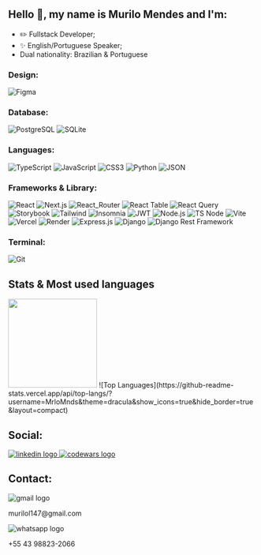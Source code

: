 ## Hello 👋, my name is Murilo Mendes and I'm:

- ✏️ Fullstack Developer;
- ✨ English/Portuguese Speaker;
- Dual nationality: Brazilian & Portuguese

### Design:
![Figma](https://img.shields.io/badge/Figma-F24E1E?style=for-the-badge&logo=figma&logoColor=white)

### Database:
![PostgreSQL](https://img.shields.io/badge/PostgreSQL-316192?style=for-the-badge&logo=postgresql&logoColor=white) ![SQLite](https://img.shields.io/badge/SQLite-07405E?style=for-the-badge&logo=sqlite&logoColor=white)

### Languages: 
![TypeScript](https://img.shields.io/badge/typescript-%23007ACC.svg?style=for-the-badge&logo=typescript&logoColor=white) ![JavaScript](https://img.shields.io/badge/JavaScript-323330?style=for-the-badge&logo=javascript&logoColor=F7DF1E) ![CSS3](https://img.shields.io/badge/CSS3-1572B6?style=for-the-badge&logo=css3&logoColor=white) ![Python](https://img.shields.io/badge/Python-FFD43B?style=for-the-badge&logo=python&logoColor=blue) ![JSON](https://img.shields.io/badge/json-5E5C5C?style=for-the-badge&logo=json&logoColor=white)

### Frameworks & Library:
![React](https://img.shields.io/badge/react-%2320232a.svg?style=for-the-badge&logo=react&logoColor=%2361DAFB) ![Next.js](https://img.shields.io/badge/next%20js-000000?style=for-the-badge&logo=nextdotjs&logoColor=white) ![React_Router](https://img.shields.io/badge/React_Router-CA4245?style=for-the-badge&logo=react-router&logoColor=white) ![React Table](https://img.shields.io/badge/react%20table-FF4154?style=for-the-badge&logo=react%20table&logoColor=white) ![React Query](https://img.shields.io/badge/React_Query-FF4154?style=for-the-badge&logo=ReactQuery&logoColor=white) ![Storybook](https://img.shields.io/badge/storybook-FF4785?style=for-the-badge&logo=storybook&logoColor=white) ![Tailwind](https://img.shields.io/badge/Tailwind_CSS-38B2AC?style=for-the-badge&logo=tailwind-css&logoColor=white) ![Insomnia](https://img.shields.io/badge/Insomnia-5849be?style=for-the-badge&logo=Insomnia&logoColor=white) ![JWT](https://img.shields.io/badge/JWT-000000?style=for-the-badge&logo=JSON%20web%20tokens&logoColor=white) ![Node.js](https://img.shields.io/badge/Node.js-339933?style=for-the-badge&logo=nodedotjs&logoColor=white) ![TS Node](https://img.shields.io/badge/ts--node-3178C6?style=for-the-badge&logo=ts-node&logoColor=white) ![Vite](https://img.shields.io/badge/Vite-B73BFE?style=for-the-badge&logo=vite&logoColor=FFD62E) ![Vercel](https://img.shields.io/badge/Vercel-000000?style=for-the-badge&logo=vercel&logoColor=white) ![Render](https://img.shields.io/badge/Render-46E3B7?style=for-the-badge&logo=render&logoColor=white) ![Express.js](https://img.shields.io/badge/Express.js-000000?style=for-the-badge&logo=express&logoColor=white) ![Django](https://img.shields.io/badge/Django-092E20?style=for-the-badge&logo=django&logoColor=green) ![Django Rest Framework](https://img.shields.io/badge/django%20rest-ff1709?style=for-the-badge&logo=django&logoColor=white)

### Terminal:
![Git](https://img.shields.io/badge/GIT-E44C30?style=for-the-badge&logo=git&logoColor=white)

## Stats & Most used languages

<div>
  <img height="180em" src="https://github-readme-stats-sigma-five.vercel.app/api?username=MrloMnds&show_icons=true&theme=dracula&include_all_commits=true&count_private=true&hide_border=true"/>
  ![Top Languages](https://github-readme-stats.vercel.app/api/top-langs/?username=MrloMnds&theme=dracula&show_icons=true&hide_border=true&layout=compact)
</div>

## Social:
<div align="left">
  <a href="https://www.linkedin.com/in/murilo-mendes-83350b184/" target="_blank">
    <img src="https://img.shields.io/badge/LinkedIn-0077B5?style=for-the-badge&logo=linkedin&logoColor=white" alt="linkedin logo" />
  </a>
  <a href="https://www.codewars.com/users/MrloMnds/stats" target="_blank">
    <img src="https://img.shields.io/badge/Codewars-B1361E?style=for-the-badge&logo=Codewars&logoColor=white" alt="codewars logo" />
  </a>
</div>

## Contact:
<div align="left">
  <div>
    <img src="https://img.shields.io/badge/Gmail-D14836?style=for-the-badge&logo=gmail&logoColor=white" alt="gmail logo" />
    <p>murilol147@gmail.com</p>
  </div>
  <div>
    <img src="https://img.shields.io/badge/WhatsApp-25D366?style=for-the-badge&logo=whatsapp&logoColor=white" alt="whatsapp logo" />
    <p>+55 43 98823-2066</p>
  </div>
</div>
